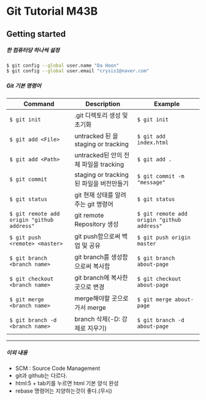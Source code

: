 # Git Tutorial M43B

## Getting started

##### 한 컴퓨터당 하나씩 설정
```Bash
$ git config --global user.name "Da Hoon"
$ git config --global user.email "crysis1@naver.com"

```

##### Git 기본 명령어
| Command                                    | Description                                 | Example                                    |
| ------------------------------------------ | ------------------------------------------- | ------------------------------------------ |
| `$ git init`                               | .git 디렉토리 생성 및 초기화                | `$ git init`                               |
| `$ git add <File>`                         | untracked 된 <File>을 staging or tracking   | `$ git add index.html`                     |
| `$ git add <Path>`                         | untracked된 <Path>안의 전체 파일을 tracking | `$ git add .`                              |
| `$ git commit`                             | staging or tracking된 파일을 버전만들기     | `$ git commit -m "message"`                |
| `$ git status`                             | git 현재 상태를 알려주는 git 명령어         | `$ git status`                             |
| `$ git remote add origin "github address"` | git remote Repository 생성                  | `$ git remote add origin "github address"` |
| `$ git push <remote> <master>`             | git push함으로써 백업 및 공유               | `$ git push origin master`                 |
| `$ git branch <branch name>`               | git branch를 생성함으로써 복사함            | `$ git branch about-page`                  |
| `$ git checkout <branch name>`             | git branch에 복사한 곳으로 변경             | `$ git checkout about-page`                |
| `$ git merge <branch name>`                | merge해야할 곳으로 가서 merge               | `$ git merge about-page`                   |
| `$ git branch -d <branch name>`            | branch 삭제(-D: 강제로 지우기)              | `$ git branch -d about-page`               |


<hr>

##### 이외 내용
* SCM : Source Code Management
* git과 github는 다르다.
* html:5 + tab키를 누르면 html 기본 양식 완성
* rebase 명령어는 지양하는것이 좋다.(무시)
